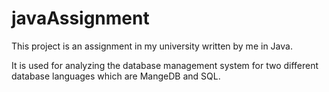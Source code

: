 # javaAssignment
This project is an assignment in my university written by me in Java.

It is used for analyzing the database management system for two different database languages which are MangeDB and SQL. 

